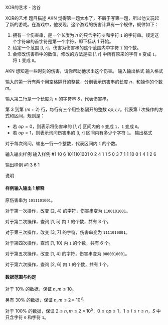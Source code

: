 



XOR的艺术 - 洛谷














XOR的艺术
题目描述
AKN 觉得第一题太水了，不屑于写第一题，所以他又玩起了新的游戏。在游戏中，他发现，这个游戏的伤害计算有一个规律，规律如下：

1. 拥有一个伤害串，是一个长度为 $n$ 的只含字符 ``0`` 和字符 ``1`` 的字符串。规定这个字符串的首字符是第一个字符，即下标从 $1$ 开始。
2. 给定一个范围 $[l,~r]$，伤害为伤害串的这个范围内中字符 ``1`` 的个数。
3. 会修改伤害串中的数值，修改的方法是把 $[l,~r]$ 中所有原来的字符 ``0`` 变成 ``1``，将 ``1`` 变成 ``0``。

AKN 想知道一些时刻的伤害，请你帮助他求出这个伤害。
输入输出格式
输入格式

输入的第一行有两个用空格隔开的整数，分别表示伤害串的长度 $n$，和操作的个数 $m$。

输入第二行是一个长度为 $n$ 的字符串 $S$，代表伤害串。

第 $3$ 到第 $(m + 2)$ 行，每行有三个用空格隔开的整数 $op, l, r$。代表第 $i$ 次操作的方式和区间，规则是：

- 若 $op = 0$，则表示将伤害串的 $[l,~r]$ 区间内的 ``0`` 变成 ``1``，``1`` 变成 ``0``。
- 若 $op = 1$，则表示询问伤害串的 $[l,~r]$ 区间内有多少个字符 ``1``。
输出格式

对于每次询问，输出一行一个整数，代表区间内 ``1`` 的个数。

输入输出样例
输入样例 #1
10 6
1011101001
0 2 4
1 1 5
0 3 7
1 1 10
0 1 4
1 2 6

输出样例 #1
3
6
1

说明
#### 样例输入输出 $1$ 解释

原伤害串为 ``1011101001``。

对于第一次操作，改变 $[2,~4]$ 的字符，伤害串变为 ``1100101001``。

对于第二次操作，查询 $[1,~5]$ 内 ``1`` 的个数，共有 $3$ 个。

对于第三次操作，改变 $[3,~7]$ 的字符，伤害串变为 ``1111010001``。

对于第四次操作，查询 $[1,~10]$ 内 ``1`` 的个数，共有 $6$ 个。

对于第五次操作，改变 $[1,~4]$ 的字符，伤害串变为 ``0000010001``。

对于第六次操作，查询 $[2,~6]$ 内 ``1`` 的个数，共有 $1$ 个。

#### 数据范围与约定

对于 $10\%$ 的数据，保证 $n, m \leq 10$。

另有 $30\%$ 的数据，保证 $n, m \leq 2 \times 10^3$。

对于 $100\%$ 的数据，保证 $2 \leq n, m \leq 2 \times 10^5$，$0 \leq op \leq 1$，$1 \leq l \leq r \leq n$，$S$ 中只含字符 ``0`` 和字符 ``1``。






